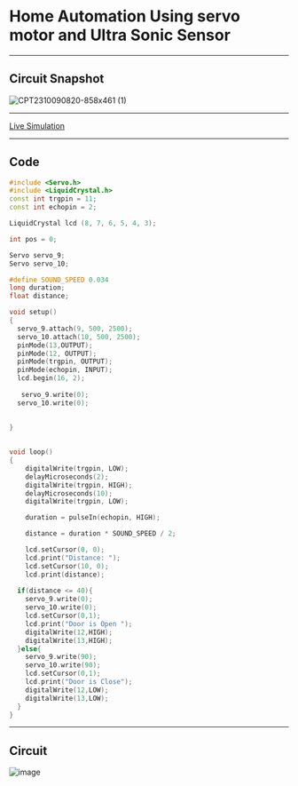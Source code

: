# Home Automation Using servo motor and Ultra Sonic Sensor
_____

## Circuit Snapshot
![CPT2310090820-858x461 (1)](https://github.com/SatishKumar75/ardunio-nodemcu/assets/106571472/ac8a875c-72ea-49d3-9e4e-9f06ece63a36)

------

[Live Simulation](https://www.tinkercad.com/things/dNrWDXxohIY "https://www.tinkercad.com/things/dNrWDXxohIY")

-----

## Code
```c++
#include <Servo.h>
#include <LiquidCrystal.h>
const int trgpin = 11;
const int echopin = 2;

LiquidCrystal lcd (8, 7, 6, 5, 4, 3);

int pos = 0;

Servo servo_9;
Servo servo_10;

#define SOUND_SPEED 0.034
long duration;
float distance;

void setup()
{
  servo_9.attach(9, 500, 2500);
  servo_10.attach(10, 500, 2500);
  pinMode(13,OUTPUT);
  pinMode(12, OUTPUT);
  pinMode(trgpin, OUTPUT);
  pinMode(echopin, INPUT);
  lcd.begin(16, 2);
  
   servo_9.write(0);
  servo_10.write(0);
  
	
}
   

void loop()
{
 	digitalWrite(trgpin, LOW);
    delayMicroseconds(2);
    digitalWrite(trgpin, HIGH);
    delayMicroseconds(10);
    digitalWrite(trgpin, LOW);

    duration = pulseIn(echopin, HIGH);

    distance = duration * SOUND_SPEED / 2;

    lcd.setCursor(0, 0);
    lcd.print("Distance: ");
    lcd.setCursor(10, 0);
    lcd.print(distance);
  
  if(distance <= 40){
    servo_9.write(0);
    servo_10.write(0);
    lcd.setCursor(0,1);
    lcd.print("Door is Open ");
    digitalWrite(12,HIGH);
    digitalWrite(13,HIGH);
  }else{
    servo_9.write(90);
    servo_10.write(90);
    lcd.setCursor(0,1);
    lcd.print("Door is Close");
    digitalWrite(12,LOW);
    digitalWrite(13,LOW);
  }
}
```
------

## Circuit
![image](https://github.com/SatishKumar75/ardunio-nodemcu/assets/106571472/b90b86db-16c0-40cd-af26-1d10c6a93675)
